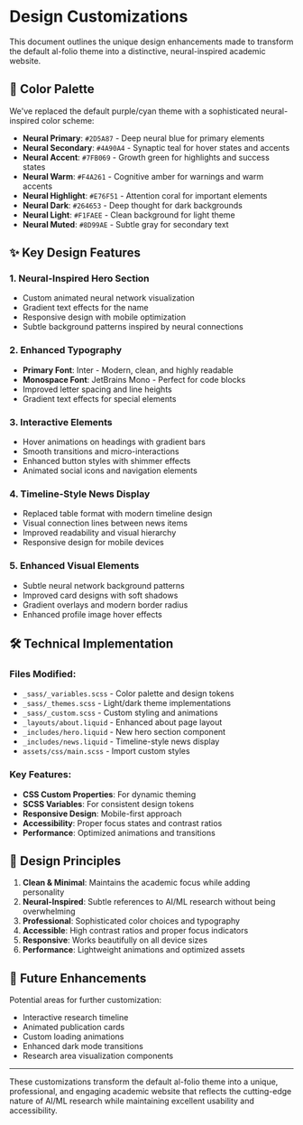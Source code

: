 # Design Customizations

This document outlines the unique design enhancements made to transform the default al-folio theme into a distinctive, neural-inspired academic website.

## 🎨 Color Palette

We've replaced the default purple/cyan theme with a sophisticated neural-inspired color scheme:

- **Neural Primary**: `#2D5A87` - Deep neural blue for primary elements
- **Neural Secondary**: `#4A90A4` - Synaptic teal for hover states and accents
- **Neural Accent**: `#7FB069` - Growth green for highlights and success states
- **Neural Warm**: `#F4A261` - Cognitive amber for warnings and warm accents
- **Neural Highlight**: `#E76F51` - Attention coral for important elements
- **Neural Dark**: `#264653` - Deep thought for dark backgrounds
- **Neural Light**: `#F1FAEE` - Clean background for light theme
- **Neural Muted**: `#8D99AE` - Subtle gray for secondary text

## ✨ Key Design Features

### 1. Neural-Inspired Hero Section

- Custom animated neural network visualization
- Gradient text effects for the name
- Responsive design with mobile optimization
- Subtle background patterns inspired by neural connections

### 2. Enhanced Typography

- **Primary Font**: Inter - Modern, clean, and highly readable
- **Monospace Font**: JetBrains Mono - Perfect for code blocks
- Improved letter spacing and line heights
- Gradient text effects for special elements

### 3. Interactive Elements

- Hover animations on headings with gradient bars
- Smooth transitions and micro-interactions
- Enhanced button styles with shimmer effects
- Animated social icons and navigation elements

### 4. Timeline-Style News Display

- Replaced table format with modern timeline design
- Visual connection lines between news items
- Improved readability and visual hierarchy
- Responsive design for mobile devices

### 5. Enhanced Visual Elements

- Subtle neural network background patterns
- Improved card designs with soft shadows
- Gradient overlays and modern border radius
- Enhanced profile image hover effects

## 🛠 Technical Implementation

### Files Modified:

- `_sass/_variables.scss` - Color palette and design tokens
- `_sass/_themes.scss` - Light/dark theme implementations
- `_sass/_custom.scss` - Custom styling and animations
- `_layouts/about.liquid` - Enhanced about page layout
- `_includes/hero.liquid` - New hero section component
- `_includes/news.liquid` - Timeline-style news display
- `assets/css/main.scss` - Import custom styles

### Key Features:

- **CSS Custom Properties**: For dynamic theming
- **SCSS Variables**: For consistent design tokens
- **Responsive Design**: Mobile-first approach
- **Accessibility**: Proper focus states and contrast ratios
- **Performance**: Optimized animations and transitions

## 🎯 Design Principles

1. **Clean & Minimal**: Maintains the academic focus while adding personality
2. **Neural-Inspired**: Subtle references to AI/ML research without being overwhelming
3. **Professional**: Sophisticated color choices and typography
4. **Accessible**: High contrast ratios and proper focus indicators
5. **Responsive**: Works beautifully on all device sizes
6. **Performance**: Lightweight animations and optimized assets

## 🚀 Future Enhancements

Potential areas for further customization:

- Interactive research timeline
- Animated publication cards
- Custom loading animations
- Enhanced dark mode transitions
- Research area visualization components

---

These customizations transform the default al-folio theme into a unique, professional, and engaging academic website that reflects the cutting-edge nature of AI/ML research while maintaining excellent usability and accessibility.

